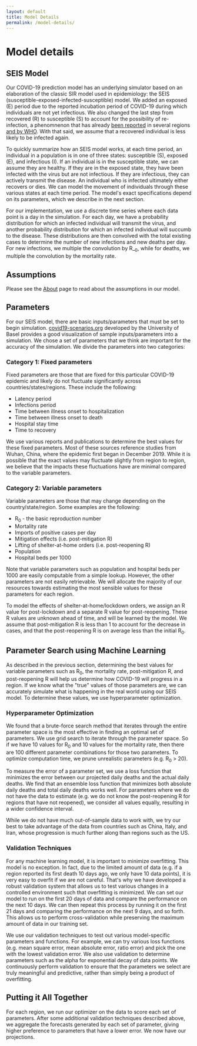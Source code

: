 ```yaml
---
layout: default
title: Model Details
permalink: /model-details/
---
```


# Model details

## SEIS Model

Our COVID-19 prediction model has an underlying simulator based on an elaboration of the classic SIR model used in epidemiology: the SEIS (susceptible-exposed-infected-susceptible) model. We added an exposed (E) period due to the reported incubation period of COVID-19 during which individuals are not yet infectious. We also changed the last step from recovered (R) to susceptible (S) to account for the possibility of re-infection, a phenomnenon that has already [been reported](https://www.cnn.com/2020/04/17/health/south-korea-coronavirus-retesting-positive-intl-hnk/index.html) in several regions [and by WHO](https://news.sky.com/story/coronavirus-no-evidence-that-covid-19-survivors-have-immunity-who-warns-11975011). With that said, we assume that a recovered individual is less likely to be infected again.

To quickly summarize how an SEIS model works, at each time period, an individual in a population is in one of three states: susceptible (S), exposed (E), and infectious (I). If an individual is in the susceptible state, we can assume they are healthy. If they are in the exposed state, they have been infected with the virus but are not infectious. If they are infectious, they can actively transmit the disease. An individual who is infected ultimately either recovers or dies. We can model the movement of individuals through these various states at each time period. The model's exact specifications depend on its parameters, which we describe in the next section.

For our implementation, we use a discrete time series where each data point is a day in the simulation. For each day, we have a probability distribution for which an infected individual will transmit the virus, and another probability distribution for which an infected individual will succumb to the disease. These distributions are then convolved with the total existing cases to determine the number of new infections and new deaths per day. For new infections, we multiple the convolution by R_<sub>0</sub>, while for deaths, we multiple the convolution by the mortality rate.

## Assumptions

Please see the [About](/about#assumptions) page to read about the assumptions in our model.

## Parameters

For our SEIS model, there are basic inputs/parameters that must be set to begin simulation. [covid19-scenarios.org](https://covid19-scenarios.org/) developed by the University of Basel provides a good visualization of sample inputs/parameters into a simulation. We chose a set of parameters that we think are important for the accuracy of the simulation. We divide the parameters into two categories:

### Category 1: Fixed parameters

Fixed parameters are those that are fixed for this particular COVID-19 epidemic and likely do not fluctuate significantly across countries/states/regions. These include the following:
- Latency period
- Infections period
- Time between illness onset to hospitalization
- Time between illness onset to death
- Hospital stay time
- Time to recovery

We use various reports and publications to determine the best values for these fixed parameters. Most of these sources reference studies from Wuhan, China, where the epidemic first began in December 2019. While it is possible that the exact values may fluctuate slightly from region to region, we believe that the impacts these fluctuations have are minimal compared to the variable parameters.

### Category 2: Variable parameters

Variable parameters are those that may change depending on the country/state/region. Some examples are the following:
- R<sub>0</sub> - the basic reproduction number
- Mortality rate
- Imports of positive cases per day
- Mitigation effects (i.e. post-mitigation R)
- Lifting of shelter-at-home orders (i.e. post-reopening R)
- Population
- Hospital beds per 1000

Note that variable parameters such as population and hospital beds per 1000 are easily computable from a simple lookup. However, the other parameters are not easily retrievable. We will allocate the majority of our resources towards estimating the most sensible values for these parameters for each region.

To model the effects of shelter-at-home/lockdown orders, we assign an R value for post-lockdown and a separate R value for post-reopening. These R values are unknown ahead of time, and will be learned by the model. We assume that post-mitigation R is less than 1 to account for the decrease in cases, and that the post-reopening R is on average less than the initial R<sub>0</sub>.

## Parameter Search using Machine Learning

As described in the previous section, determining the best values for variable parameters such as R<sub>0</sub>, the mortality rate, post-mitigation R, and post-reopening R will help us determine how COVID-19 will progress in a region. If we know what the "true" values of those parameters are, we can accurately simulate what is happening in the real world using our SEIS model. To determine these values, we use hyperparameter optimization.

### Hyperparameter Optimization

We found that a brute-force search method that iterates through the entire parameter space is the most effective in finding an optimal set of parameters. We use grid search to iterate through the parameter space. So if we have 10 values for R<sub>0</sub> and 10 values for the mortality rate, then there are 100 different parameter combinations for those two parameters. To optimize computation time, we prune unrealistic parameters (e.g. R<sub>0</sub> > 20).

To measure the error of a parameter set, we use a loss function that minimizes the error between our projected daily deaths and the actual daily deaths. We find that an ensemble loss function that minimizes both absolute daily deaths and total daily deaths works well. For parameters where we do not have the data to estimate (e.g. we do not know the post-reopening R for regions that have not reopened), we consider all values equally, resulting in a wider confidence interval.

While we do not have much out-of-sample data to work with, we try our best to take advantage of the data from countries such as China, Italy, and Iran, whose progression is much further along than regions such as the US.

### Validation Techniques

For any machine learning model, it is important to minimize overfitting. This model is no exception. In fact, due to the limited amount of data (e.g. if a region reported its first death 10 days ago, we only have 10 data points), it is very easy to overfit if we are not careful. That's why we have developed a robust validation system that allows us to test various changes in a controlled environment such that overfitting is minimized. We can set our model to run on the first 20 days of data and compare the performance on the next 10 days. We can then repeat this process by running it on the first 21 days and comparing the performance on the next 9 days, and so forth. This allows us to perform cross-validation while preserving the maximum amount of data in our training set.

We use our validation techniques to test out various model-specific parameters and functions. For example, we can try various loss functions (e.g. mean square error, mean absolute error, ratio error) and pick the one with the lowest validation error. We also use validation to determine parameters such as the alpha for exponential decay of data points. We continuously perform validation to ensure that the parameters we select are truly meaningful and predictive, rather than simply being a product of overfitting.

## Putting it All Together

For each region, we run our optimizer on the data to score each set of parameters. After some additional validation techniques described above, we aggregate the forecasts generated by each set of parameter, giving higher preference to parameters that have a lower error. We now have our projections.

